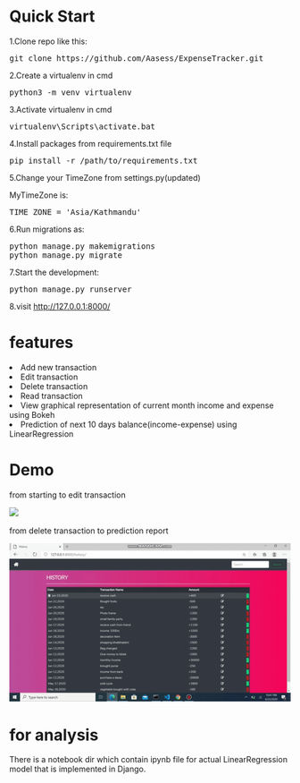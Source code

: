 # Quick Start
1.Clone repo like this:
 <pre>git clone https://github.com/Aasess/ExpenseTracker.git</pre>

2.Create a virtualenv in cmd
<pre>python3 -m venv virtualenv</pre>

3.Activate virtualenv in cmd
<pre>virtualenv\Scripts\activate.bat</pre>

4.Install packages from requirements.txt file
<pre>pip install -r /path/to/requirements.txt</pre>

5.Change your TimeZone from settings.py(updated)

MyTimeZone is: <pre>TIME_ZONE = 'Asia/Kathmandu'</pre>

6.Run migrations as:
<pre>python manage.py makemigrations
python manage.py migrate</pre>

7.Start the development:
<pre>python manage.py runserver</pre>

8.visit http://127.0.0.1:8000/


# features
<li>Add new transaction</li>
<li>Edit transaction</li>
<li>Delete transaction</li>
<li>Read transaction</li>
<li>View graphical representation of current month income and expense using Bokeh</li>
<li>Prediction of next 10 days balance(income-expense) using LinearRegression</li>


# Demo
from starting to edit transaction

<img src="Demo/Hnet-image.gif">

from delete transaction to prediction report

<img src="Demo/2.gif">


# for analysis
There is a notebook dir which contain ipynb file for actual LinearRegression model that is implemented in Django.

